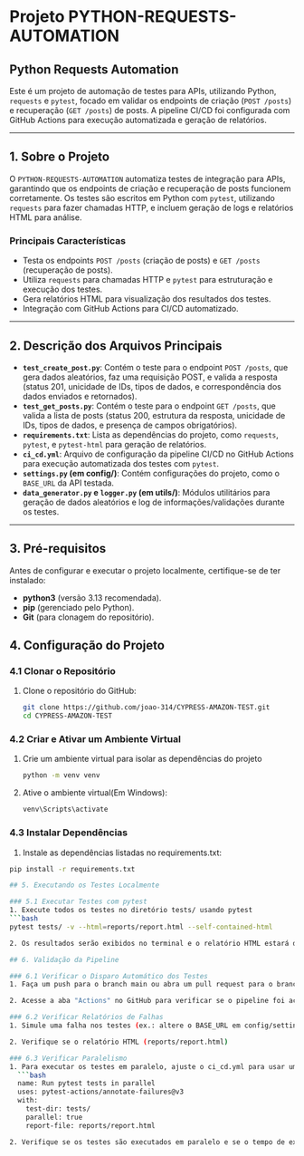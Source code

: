 # Projeto PYTHON-REQUESTS-AUTOMATION

## Python Requests Automation  
Este é um projeto de automação de testes para APIs, utilizando Python, `requests` e `pytest`, focado em validar os endpoints de criação (`POST /posts`) e recuperação (`GET /posts`) de posts. A pipeline CI/CD foi configurada com GitHub Actions para execução automatizada e geração de relatórios.

---

## 1. Sobre o Projeto  
O `PYTHON-REQUESTS-AUTOMATION` automatiza testes de integração para APIs, garantindo que os endpoints de criação e recuperação de posts funcionem corretamente. Os testes são escritos em Python com `pytest`, utilizando `requests` para fazer chamadas HTTP, e incluem geração de logs e relatórios HTML para análise.

### Principais Características  
- Testa os endpoints `POST /posts` (criação de posts) e `GET /posts` (recuperação de posts).  
- Utiliza `requests` para chamadas HTTP e `pytest` para estruturação e execução dos testes.  
- Gera relatórios HTML para visualização dos resultados dos testes.  
- Integração com GitHub Actions para CI/CD automatizado.  

---

## 2. Descrição dos Arquivos Principais  
- **`test_create_post.py`**: Contém o teste para o endpoint `POST /posts`, que gera dados aleatórios, faz uma requisição POST, e valida a resposta (status 201, unicidade de IDs, tipos de dados, e correspondência dos dados enviados e retornados).  
- **`test_get_posts.py`**: Contém o teste para o endpoint `GET /posts`, que valida a lista de posts (status 200, estrutura da resposta, unicidade de IDs, tipos de dados, e presença de campos obrigatórios).  
- **`requirements.txt`**: Lista as dependências do projeto, como `requests`, `pytest`, e `pytest-html` para geração de relatórios.  
- **`ci_cd.yml`**: Arquivo de configuração da pipeline CI/CD no GitHub Actions para execução automatizada dos testes com `pytest`.  
- **`settings.py` (em config/)**: Contém configurações do projeto, como o `BASE_URL` da API testada.  
- **`data_generator.py` e `logger.py` (em utils/)**: Módulos utilitários para geração de dados aleatórios e log de informações/validações durante os testes.  

---

## 3. Pré-requisitos  
Antes de configurar e executar o projeto localmente, certifique-se de ter instalado: 
- **python3** (versão 3.13 recomendada).  
- **pip** (gerenciado pelo Python).  
- **Git** (para clonagem do repositório). 

## 4. Configuração do Projeto  

### 4.1 Clonar o Repositório  
1. Clone o repositório do GitHub:  
   ```bash
   git clone https://github.com/joao-314/CYPRESS-AMAZON-TEST.git
   cd CYPRESS-AMAZON-TEST

### 4.2 Criar e Ativar um Ambiente Virtual
1. Crie um ambiente virtual para isolar as dependências do projeto
   ```bash
   python -m venv venv

2. Ative o ambiente virtual(Em Windows):
   ```bash
   venv\Scripts\activate

### 4.3 Instalar Dependências
1. Instale as dependências listadas no requirements.txt:
  ```bash
  pip install -r requirements.txt

## 5. Executando os Testes Localmente

### 5.1 Executar Testes com pytest
1. Execute todos os testes no diretório tests/ usando pytest
  ```bash
  pytest tests/ -v --html=reports/report.html --self-contained-html

2. Os resultados serão exibidos no terminal e o relatório HTML estará disponível em reports/report.html.

## 6. Validação da Pipeline

### 6.1 Verificar o Disparo Automático dos Testes
1. Faça um push para o branch main ou abra um pull request para o branch main.

2. Acesse a aba "Actions" no GitHub para verificar se o pipeline foi acionado automaticamente.

### 6.2 Verificar Relatórios de Falhas
1. Simule uma falha nos testes (ex.: altere o BASE_URL em config/settings.py para um valor inválido ou force um erro, como o comentário #Erro forçado em test_create_post.py).

2. Verifique se o relatório HTML (reports/report.html)

### 6.3 Verificar Paralelismo
1. Para executar os testes em paralelo, ajuste o ci_cd.yml para usar uma ação como pytest-actions/annotate-failures:
    ```bash
    name: Run pytest tests in parallel
    uses: pytest-actions/annotate-failures@v3
    with:
      test-dir: tests/
      parallel: true
      report-file: reports/report.html

2. Verifique se os testes são executados em paralelo e se o tempo de execução é reduzido.
